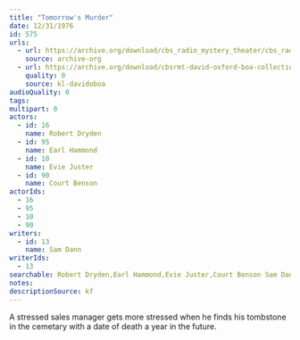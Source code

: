 ```yaml
---
title: "Tomorrow's Murder"
date: 12/31/1976
id: 575
urls: 
  - url: https://archive.org/download/cbs_radio_mystery_theater/cbs_radio_mystery_theater-0551-0600.zip/cbs_radio_mystery_theater-0551-0600%2Fcbsrmt_0575_tomorrows_murder.mp3
    source: archive-org
  - url: https://archive.org/download/cbsrmt-david-oxford-boa-collection/CBSRMT-761231-0575-Tomorrow's-Murder-(128-44)_KIRO-{BoA}.mp3
    quality: 0
    source: kl-davidoboa
audioQuality: 0
tags: 
multipart: 0
actors:  
  - id: 16
    name: Robert Dryden  
  - id: 95
    name: Earl Hammond  
  - id: 10
    name: Evie Juster  
  - id: 90
    name: Court Benson
actorIds:  
  - 16  
  - 95  
  - 10  
  - 90
writers:  
  - id: 13
    name: Sam Dann
writerIds:  
  - 13
searchable: Robert Dryden,Earl Hammond,Evie Juster,Court Benson Sam Dann
notes: 
descriptionSource: kf
---
```

A stressed sales manager gets more stressed when he finds his tombstone in the cemetary with a date of death a year in the future.